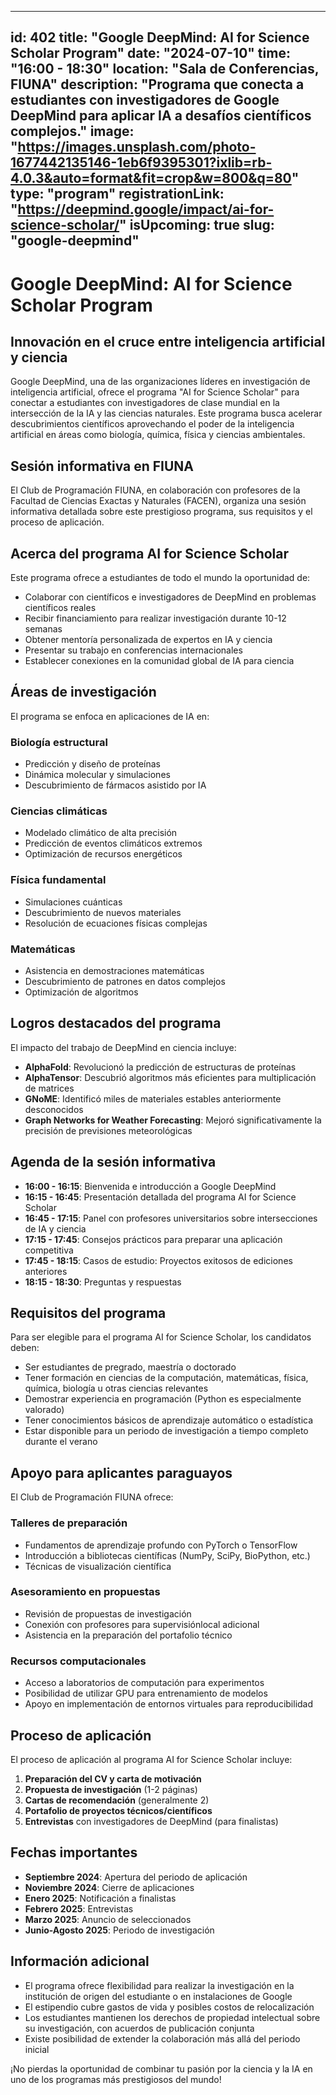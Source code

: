 
---
id: 402
title: "Google DeepMind: AI for Science Scholar Program"
date: "2024-07-10"
time: "16:00 - 18:30"
location: "Sala de Conferencias, FIUNA"
description: "Programa que conecta a estudiantes con investigadores de Google DeepMind para aplicar IA a desafíos científicos complejos."
image: "https://images.unsplash.com/photo-1677442135146-1eb6f9395301?ixlib=rb-4.0.3&auto=format&fit=crop&w=800&q=80"
type: "program"
registrationLink: "https://deepmind.google/impact/ai-for-science-scholar/"
isUpcoming: true
slug: "google-deepmind"
---

# Google DeepMind: AI for Science Scholar Program

## Innovación en el cruce entre inteligencia artificial y ciencia

Google DeepMind, una de las organizaciones líderes en investigación de inteligencia artificial, ofrece el programa "AI for Science Scholar" para conectar a estudiantes con investigadores de clase mundial en la intersección de la IA y las ciencias naturales. Este programa busca acelerar descubrimientos científicos aprovechando el poder de la inteligencia artificial en áreas como biología, química, física y ciencias ambientales.

## Sesión informativa en FIUNA

El Club de Programación FIUNA, en colaboración con profesores de la Facultad de Ciencias Exactas y Naturales (FACEN), organiza una sesión informativa detallada sobre este prestigioso programa, sus requisitos y el proceso de aplicación.

## Acerca del programa AI for Science Scholar

Este programa ofrece a estudiantes de todo el mundo la oportunidad de:

- Colaborar con científicos e investigadores de DeepMind en problemas científicos reales
- Recibir financiamiento para realizar investigación durante 10-12 semanas
- Obtener mentoría personalizada de expertos en IA y ciencia
- Presentar su trabajo en conferencias internacionales
- Establecer conexiones en la comunidad global de IA para ciencia

## Áreas de investigación

El programa se enfoca en aplicaciones de IA en:

### Biología estructural
- Predicción y diseño de proteínas
- Dinámica molecular y simulaciones
- Descubrimiento de fármacos asistido por IA

### Ciencias climáticas
- Modelado climático de alta precisión
- Predicción de eventos climáticos extremos
- Optimización de recursos energéticos

### Física fundamental
- Simulaciones cuánticas
- Descubrimiento de nuevos materiales
- Resolución de ecuaciones físicas complejas

### Matemáticas
- Asistencia en demostraciones matemáticas
- Descubrimiento de patrones en datos complejos
- Optimización de algoritmos

## Logros destacados del programa

El impacto del trabajo de DeepMind en ciencia incluye:

- **AlphaFold**: Revolucionó la predicción de estructuras de proteínas
- **AlphaTensor**: Descubrió algoritmos más eficientes para multiplicación de matrices
- **GNoME**: Identificó miles de materiales estables anteriormente desconocidos
- **Graph Networks for Weather Forecasting**: Mejoró significativamente la precisión de previsiones meteorológicas

## Agenda de la sesión informativa

- **16:00 - 16:15**: Bienvenida e introducción a Google DeepMind
- **16:15 - 16:45**: Presentación detallada del programa AI for Science Scholar
- **16:45 - 17:15**: Panel con profesores universitarios sobre intersecciones de IA y ciencia
- **17:15 - 17:45**: Consejos prácticos para preparar una aplicación competitiva
- **17:45 - 18:15**: Casos de estudio: Proyectos exitosos de ediciones anteriores
- **18:15 - 18:30**: Preguntas y respuestas

## Requisitos del programa

Para ser elegible para el programa AI for Science Scholar, los candidatos deben:

- Ser estudiantes de pregrado, maestría o doctorado
- Tener formación en ciencias de la computación, matemáticas, física, química, biología u otras ciencias relevantes
- Demostrar experiencia en programación (Python es especialmente valorado)
- Tener conocimientos básicos de aprendizaje automático o estadística
- Estar disponible para un periodo de investigación a tiempo completo durante el verano

## Apoyo para aplicantes paraguayos

El Club de Programación FIUNA ofrece:

### Talleres de preparación
- Fundamentos de aprendizaje profundo con PyTorch o TensorFlow
- Introducción a bibliotecas científicas (NumPy, SciPy, BioPython, etc.)
- Técnicas de visualización científica

### Asesoramiento en propuestas
- Revisión de propuestas de investigación
- Conexión con profesores para supervisiónlocal adicional
- Asistencia en la preparación del portafolio técnico

### Recursos computacionales
- Acceso a laboratorios de computación para experimentos
- Posibilidad de utilizar GPU para entrenamiento de modelos
- Apoyo en implementación de entornos virtuales para reproducibilidad

## Proceso de aplicación

El proceso de aplicación al programa AI for Science Scholar incluye:

1. **Preparación del CV y carta de motivación**
2. **Propuesta de investigación** (1-2 páginas)
3. **Cartas de recomendación** (generalmente 2)
4. **Portafolio de proyectos técnicos/científicos**
5. **Entrevistas** con investigadores de DeepMind (para finalistas)

## Fechas importantes

- **Septiembre 2024**: Apertura del periodo de aplicación
- **Noviembre 2024**: Cierre de aplicaciones
- **Enero 2025**: Notificación a finalistas
- **Febrero 2025**: Entrevistas
- **Marzo 2025**: Anuncio de seleccionados
- **Junio-Agosto 2025**: Periodo de investigación

## Información adicional

- El programa ofrece flexibilidad para realizar la investigación en la institución de origen del estudiante o en instalaciones de Google
- El estipendio cubre gastos de vida y posibles costos de relocalización
- Los estudiantes mantienen los derechos de propiedad intelectual sobre su investigación, con acuerdos de publicación conjunta
- Existe posibilidad de extender la colaboración más allá del periodo inicial

¡No pierdas la oportunidad de combinar tu pasión por la ciencia y la IA en uno de los programas más prestigiosos del mundo!

